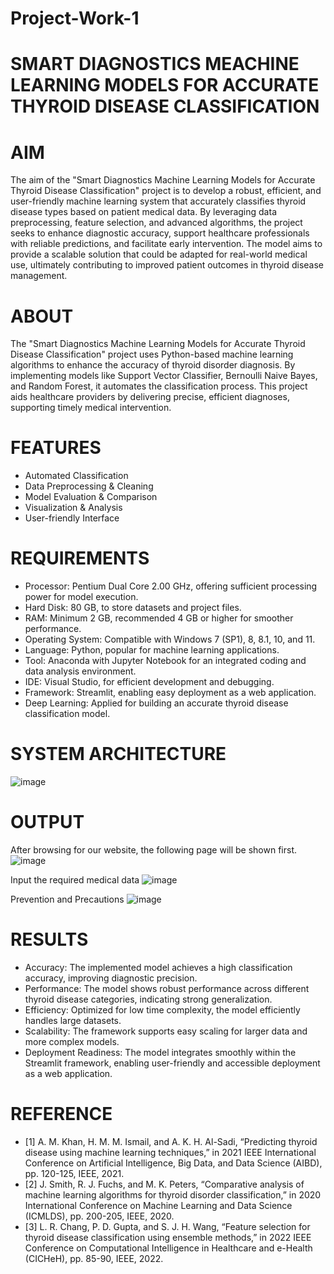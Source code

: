 # Project-Work-1
# SMART DIAGNOSTICS MEACHINE LEARNING MODELS FOR ACCURATE THYROID DISEASE CLASSIFICATION

# AIM
 The aim of the "Smart Diagnostics Machine Learning Models for Accurate Thyroid Disease Classification" project is to develop a robust, efficient, and user-friendly machine learning system that accurately classifies thyroid disease types based on patient medical data. By leveraging data preprocessing, feature selection, and advanced algorithms, the project seeks to enhance diagnostic accuracy, support healthcare professionals with reliable predictions, and facilitate early intervention. The model aims to provide a scalable solution that could be adapted for real-world medical use, ultimately contributing to improved patient outcomes in thyroid disease management.

# ABOUT
 The "Smart Diagnostics Machine Learning Models for Accurate Thyroid Disease Classification" project uses Python-based machine learning algorithms to enhance the accuracy of thyroid disorder diagnosis. By implementing models like Support Vector Classifier, Bernoulli Naive Bayes, and Random Forest, it automates the classification process. This project aids healthcare providers by delivering precise, efficient diagnoses, supporting timely medical intervention.

# FEATURES
- Automated Classification
- Data Preprocessing & Cleaning
- Model Evaluation & Comparison
- Visualization & Analysis
- User-friendly Interface

# REQUIREMENTS
- Processor: Pentium Dual Core 2.00 GHz, offering sufficient processing power for model execution.
- Hard Disk: 80 GB, to store datasets and project files.
- RAM: Minimum 2 GB, recommended 4 GB or higher for smoother performance. 
- Operating System: Compatible with Windows 7 (SP1), 8, 8.1, 10, and 11.
- Language: Python, popular for machine learning applications.
- Tool: Anaconda with Jupyter Notebook for an integrated coding and data analysis environment.  
- IDE: Visual Studio, for efficient development and debugging.
- Framework: Streamlit, enabling easy deployment as a web application.
- Deep Learning: Applied for building an accurate thyroid disease classification model.

# SYSTEM ARCHITECTURE
  ![image](https://github.com/user-attachments/assets/72a89ea6-f25d-4973-83a9-aa846894da2b)

# OUTPUT
After browsing for our website, the following page will be shown first.
![image](https://github.com/user-attachments/assets/81989ad7-7fc8-433d-bd7c-7382cad950eb)

Input the required medical data
![image](https://github.com/user-attachments/assets/ba090c8a-66bc-4f77-8240-c768b4b2dcb2)

Prevention and Precautions
![image](https://github.com/user-attachments/assets/70f9d52d-8b8f-45f7-bf26-be373f532175)

# RESULTS
- Accuracy: The implemented model achieves a high classification accuracy, improving diagnostic precision.
- Performance: The model shows robust performance across different thyroid disease categories, indicating strong generalization.
- Efficiency: Optimized for low time complexity, the model efficiently handles large datasets.
- Scalability: The framework supports easy scaling for larger data and more complex models.
- Deployment Readiness: The model integrates smoothly within the Streamlit framework, enabling user-friendly and accessible deployment as a web application.

# REFERENCE
- [1]	A. M. Khan, H. M. M. Ismail, and A. K. H. Al-Sadi, “Predicting thyroid disease using machine learning techniques,” in 2021 IEEE International Conference on Artificial Intelligence, Big Data, and Data Science (AIBD), pp. 120-125, IEEE, 2021.
- [2]	J. Smith, R. J. Fuchs, and M. K. Peters, “Comparative analysis of machine learning algorithms for thyroid disorder classification,” in 2020 International Conference on Machine Learning and Data Science (ICMLDS), pp. 200-205, IEEE, 2020.
- [3]	L. R. Chang, P. D. Gupta, and S. J. H. Wang, “Feature selection for thyroid disease classification using ensemble methods,” in 2022 IEEE Conference on Computational Intelligence in Healthcare and e-Health (CICHeH), pp. 85-90, IEEE, 2022.




